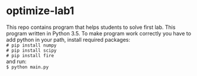 # optimize-lab1

This repo contains program that helps students to solve first lab.
This program written in Python 3.5.
To make program work correctly you have to add python in your path, install required packages:  
`# pip install numpy`  
`# pip install scipy`  
`# pip install fire`   
 and run:  
`$ python main.py`
